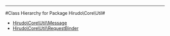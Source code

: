 - - -

#Class Hierarchy for Package Hirudo\Core\Util#<ul>
<li><a href="">Hirudo\Core\Util\Message</a></li>
<li><a href="">Hirudo\Core\Util\RequestBinder</a></li>
</ul>
